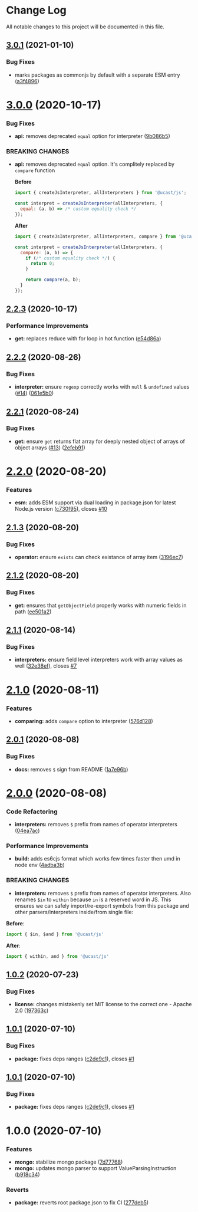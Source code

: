 # Change Log

All notable changes to this project will be documented in this file.

## [3.0.1](https://github.com/stalniy/ucast/compare/@ucast/js@3.0.0...@ucast/js@3.0.1) (2021-01-10)


### Bug Fixes

* marks packages as commonjs by default with a separate ESM entry ([a3f4896](https://github.com/stalniy/ucast/commit/a3f48961a93b5951cb92d9954297cd12754d3ff1))

# [3.0.0](https://github.com/stalniy/ucast/compare/@ucast/js@2.2.3...@ucast/js@3.0.0) (2020-10-17)


### Bug Fixes

* **api:** removes deprecated `equal` option for interpreter ([9b086b5](https://github.com/stalniy/ucast/commit/9b086b5b5d81cd1cc4471de90945d6a44a1c35dd))


### BREAKING CHANGES

* **api:** removes deprecated `equal` option. It's complitely replaced by `compare` function

  **Before**

  ```js
  import { createJsInterpreter, allInterpreters } from '@ucast/js';

  const interpret = createJsInterpreter(allInterpreters, {
    equal: (a, b) => /* custom equality check */
  });
  ```

  **After**

  ```js
  import { createJsInterpreter, allInterpreters, compare } from '@ucast/js';

  const interpret = createJsInterpreter(allInterpreters, {
    compare: (a, b) => {
      if (/* custom equality check */) {
        return 0;
      }

      return compare(a, b);
    }
  });
  ```

## [2.2.3](https://github.com/stalniy/ucast/compare/@ucast/js@2.2.2...@ucast/js@2.2.3) (2020-10-17)


### Performance Improvements

* **get:** replaces reduce with for loop in hot function ([e54d86a](https://github.com/stalniy/ucast/commit/e54d86a128b08b3fd936cec67a6ae231c48fa9fc))

## [2.2.2](https://github.com/stalniy/ucast/compare/@ucast/js@2.2.1...@ucast/js@2.2.2) (2020-08-26)


### Bug Fixes

* **interpreter:** ensure `regexp` correctly works with `null` & `undefined` values ([#14](https://github.com/stalniy/ucast/issues/14)) ([061e5b0](https://github.com/stalniy/ucast/commit/061e5b05474b90998920bb6735add6f676e18989))

## [2.2.1](https://github.com/stalniy/ucast/compare/@ucast/js@2.2.0...@ucast/js@2.2.1) (2020-08-24)


### Bug Fixes

* **get:** ensure `get` returns flat array for deeply nested object of arrays of object arrays ([#13](https://github.com/stalniy/ucast/issues/13)) ([2efeb91](https://github.com/stalniy/ucast/commit/2efeb91213ee4d39deadb59962684392f94fc8cb))

# [2.2.0](https://github.com/stalniy/ucast/compare/@ucast/js@2.1.3...@ucast/js@2.2.0) (2020-08-20)


### Features

* **esm:** adds ESM support via dual loading in package.json for latest Node.js version ([c730f95](https://github.com/stalniy/ucast/commit/c730f9598a4c62589c612403c0ac59ba4aa1600e)), closes [#10](https://github.com/stalniy/ucast/issues/10)

## [2.1.3](https://github.com/stalniy/ucast/compare/@ucast/js@2.1.2...@ucast/js@2.1.3) (2020-08-20)


### Bug Fixes

* **operator:** ensure `exists` can check existance of array item ([3196ec7](https://github.com/stalniy/ucast/commit/3196ec79e5ef190fe113656fc725cb47ab051c57))

## [2.1.2](https://github.com/stalniy/ucast/compare/@ucast/js@2.1.1...@ucast/js@2.1.2) (2020-08-20)


### Bug Fixes

* **get:** ensures that `getObjectField` properly works with numeric fields in path ([ee501a2](https://github.com/stalniy/ucast/commit/ee501a23262c2fc4913906ff09386f39883ab98e))

## [2.1.1](https://github.com/stalniy/ucast/compare/@ucast/js@2.1.0...@ucast/js@2.1.1) (2020-08-14)


### Bug Fixes

* **interpreters:** ensure field level interpreters work with array values as well ([32e38ef](https://github.com/stalniy/ucast/commit/32e38efb9d4dea632f6c927243f6e6b96d57b69b)), closes [#7](https://github.com/stalniy/ucast/issues/7)

# [2.1.0](https://github.com/stalniy/ucast/compare/@ucast/js@2.0.1...@ucast/js@2.1.0) (2020-08-11)


### Features

* **comparing:** adds `compare` option to interpreter ([576d128](https://github.com/stalniy/ucast/commit/576d128a92d554e9e6a1508667a2f159908613c6))

## [2.0.1](https://github.com/stalniy/ucast/compare/@ucast/js@2.0.0...@ucast/js@2.0.1) (2020-08-08)


### Bug Fixes

* **docs:** removes `$` sign from README ([1a7e96b](https://github.com/stalniy/ucast/commit/1a7e96b0e7bd29d7de5fe236863e472e28b9e119))

# [2.0.0](https://github.com/stalniy/ucast/compare/@ucast/js@1.0.2...@ucast/js@2.0.0) (2020-08-08)


### Code Refactoring

* **interpreters:** removes `$` prefix from names of operator interpreters ([04ea7ac](https://github.com/stalniy/ucast/commit/04ea7ac60a6aba4598b4fa27e6decb615e69a29d))


### Performance Improvements

* **build:** adds es6cjs format which works few times faster then umd in node env ([4adba3b](https://github.com/stalniy/ucast/commit/4adba3bbf85afe95abfbcee0e36b5edc9d09396f))


### BREAKING CHANGES

* **interpreters:** removes `$` prefix from names of operator interpreters. Also renames `$in` to `within` because `in` is a reserved word in JS. This ensures we can safely import/re-export symbols from this package and other parsers/interpreters inside/from single file:

**Before**:

```js
import { $in, $and } from '@ucast/js'
```

**After**:

```js
import { within, and } from '@ucast/js'
```

## [1.0.2](https://github.com/stalniy/ucast/compare/@ucast/js@1.0.1...@ucast/js@1.0.2) (2020-07-23)


### Bug Fixes

* **license:** changes mistakenly set MIT license to the correct one - Apache 2.0 ([197363c](https://github.com/stalniy/ucast/commit/197363c321392c742d31b7e1e024d88c0499ce73))

## [1.0.1](https://github.com/stalniy/ucast/compare/@ucast/js@1.0.0...@ucast/js@1.0.1) (2020-07-10)


### Bug Fixes

* **package:** fixes deps ranges ([c2de9c1](https://github.com/stalniy/ucast/commit/c2de9c1b2d6ad85050f4eeb2635c6cb377200013)), closes [#1](https://github.com/stalniy/ucast/issues/1)

## [1.0.1](https://github.com/stalniy/ucast/compare/@ucast/js@1.0.0...@ucast/js@1.0.1) (2020-07-10)


### Bug Fixes

* **package:** fixes deps ranges ([c2de9c1](https://github.com/stalniy/ucast/commit/c2de9c1b2d6ad85050f4eeb2635c6cb377200013)), closes [#1](https://github.com/stalniy/ucast/issues/1)

# 1.0.0 (2020-07-10)


### Features

* **mongo:** stabilize mongo package ([7d77768](https://github.com/stalniy/ucast/commit/7d7776874be3050026b53ee3b61c3361a89d1b21))
* **mongo:** updates mongo parser to support ValueParsingInstruction ([b918c34](https://github.com/stalniy/ucast/commit/b918c34224a5b60f3f1aa16197587f279b0e3e3a))


### Reverts

* **package:** reverts root package.json to fix CI ([277deb5](https://github.com/stalniy/ucast/commit/277deb561bc2a74a2c98170608805ded57802d7d))
